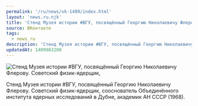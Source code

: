 ```yaml
---
permalink: '/ru/news/vk-1489/index.html'
layout: 'news.ru.njk'
title: 'Стенд Музея истории #ВГУ, посвящённый Георгию Николаевичу Флерову'
source: ВКонтакте
tags:
  - news_ru
description: 'Стенд Музея истории #ВГУ, посвящённый Георгию Николаевичу Флерову'
updatedAt: 1409983200
---
```

![Стенд Музея истории #ВГУ, посвящённый Георгию Николаевичу Флерову. Советский физик-ядерщик,](https://sun9-30.userapi.com/impf/asCP9uzpOK2GoC3m0Jism3-7W84mJ7Xpu8XWDw/ez3e3JkV18A.jpg?size=810x1080&quality=96&sign=83db590d7334e10a684208d9466a477d&c_uniq_tag=yqWsmNIUihn1MSrL9aUzWphhZxcsYkmHdirEVI0p5io&type=album)

Стенд Музея истории #ВГУ, посвящённый Георгию Николаевичу Флерову. Советский физик-ядерщик, сооснователь Объединённого института ядерных исследований в Дубне, академик АН СССР (1968).
